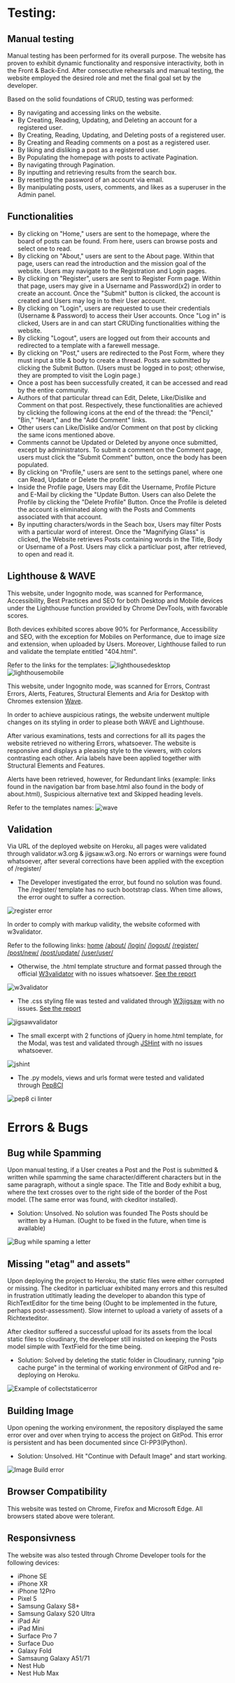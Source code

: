 # Testing:
## Manual testing

Manual testing has been performed for its overall purpose.
The website has proven to exhibit dynamic functionality and responsive interactivity, both in the Front & Back-End.
After consecutive rehearsals and manual testing, the website employed the desired role and met the final goal set by the developer.

Based on the solid foundations of CRUD, testing was performed:
- By navigating and accessing links on the website.
- By Creating, Reading, Updating, and Deleting an account for a registered user.
- By Creating, Reading, Updating, and Deleting posts of a registered user.
- By Creating and Reading comments on a post as a registered user.
- By liking and disliking a post as a registered user.
- By Populating the homepage with posts to activate Pagination.
- By navigating through Pagination.
- By inputting and retrieving results from the search box.
- By resetting the password of an account via email.
- By manipulating posts, users, comments, and likes as a superuser in the Admin panel.

## Functionalities
- By clicking on "Home," users are sent to the homepage, where the board of posts can be found. From here, users can browse posts and select one to read.
- By clicking on "About," users are sent to the About page. Within that page, users can read the introduction and the mission goal of the website. Users may navigate to the Registration and Login pages.
- By clicking on "Register", users are sent to Register Form page. Within that page, users may give in a Username and Password(x2) in order to create an account. Once the "Submit" button is clicked, the account is created and Users may log in to their User account.
- By clicking on "Login", users are requested to use their credentials (Username & Password) to access their User accounts. Once "Log in" is clicked, Users are in and can start CRUDing functionalities withing the website.
- By clicking "Logout", users are logged out from their accounts and redirected to a template with a farewell message.
- By clicking on "Post," users are redirected to the Post Form, where they must input a title & body to create a thread. Posts are submitted by clicking the Submit Button. (Users must be logged in to post; otherwise, they are prompted to visit the Login page.)
- Once a post has been successfully created, it can be accessed and read by the entire community.
- Authors of that particular thread can Edit, Delete, Like/Dislike and Comment on that post. Respectively, these functionalities are achieved by clicking the following icons at the end of the thread: the "Pencil," "Bin," "Heart," and the "Add Comment" links.
- Other users can Like/Dislike and/or Comment on that post by clicking the same icons mentioned above.
- Comments cannot be Updated or Deleted by anyone once submitted, except by administrators. To submit a comment on the Comment page, users must click the "Submit Comment" button, once the body has been populated.
- By clicking on "Profile," users are sent to the settings panel, where one can Read, Update or Delete the profile.
- Inside the Profile page, Users may Edit the Username, Profile Picture and E-Mail by clicking the "Update Button. Users can also Delete the Profile by clicking the "Delete Profile" Button. Once the Profile is deleted the account is eliminated along with the Posts and Comments associated with that account.
- By inputting characters/words in the Seach box, Users may filter Posts with a particular word of interest. Once the "Magnifying Glass" is clicked, the Website retrieves Posts containing words in the Title, Body or Username of a Post. Users may click a particluar post, after retrieved, to open and read it.


## Lighthouse & WAVE
This website, under Ingognito mode, was scanned for Performance, Accessibility, Best Practices and SEO for both Desktop and Mobile devices under the Lighthouse function provided by Chrome DevTools, with favorable scores.

Both devices exhibited scores above 90% for Performance, Accessibility and SEO, with the exception for Mobiles on Performance, due to image size and extension, when uploaded by Users.
Moreover, Lighthouse failed to run and validate the template entitled "404.html".

Refer to the links for the templates:
<img src="media/readme_img/lighthousedesktop.png" alt="lighthousedesktop">
<img src="media/readme_img/lighthousemobile.png" alt="lighthousemobile">

This website, under Ingognito mode, was scanned for Errors, Contrast Errors, Alerts, Features, Structural Elements and Aria for Desktop with Chromes extension [Wave](https://wave.webaim.org/).

In order to achieve auspicious ratings, the website underwent multiple changes on its styling in order to please both WAVE and Lighthouse.

After various examinations, tests and corrections for all its pages the website retrieved no withering Errors, whatsoever.
The website is responsive and displays a pleasing style to the viewers, with colors contrasting each other. Aria labels have been applied together with Structural Elements and Features.

Alerts have been retrieved, however, for Redundant links (example: links found in the navigation bar from base.html also found in the body of about.html), Suspicious alternative text and Skipped heading levels.

Refer to the templates names:
<img src="media/readme_img/wave.png" alt="wave">

## Validation 
Via URL of the deployed website on Heroku, all pages were validated through validator.w3.org & jigsaw.w3.org.
No errors or warnings were found whatsoever, after several corrections have been applied with the exception of /register/

- The Developer investigated the error, but found no solution was found. The /register/ template has no such bootstrap class. When time allows, the error ought to suffer a correction.
<img src="media/readme_img/registererror.png" alt="register error">

In order to comply with markup validity, the website coformed with w3validator.

Refer to the following links:
[home](https://validator.w3.org/nu/?doc=https%3A%2F%2Fdigital-nomad.herokuapp.com%2F)
[/about/](https://validator.w3.org/nu/?doc=https%3A%2F%2Fdigital-nomad.herokuapp.com%2Fabout%2F)
[/login/](https://validator.w3.org/nu/?doc=https%3A%2F%2Fdigital-nomad.herokuapp.com%2Flogin%2F)
[/logout/](https://validator.w3.org/nu/?doc=https%3A%2F%2Fdigital-nomad.herokuapp.com%2Flogout%2F)
[/register/](https://validator.w3.org/nu/?doc=https%3A%2F%2Fdigital-nomad.herokuapp.com%2Fregister%2F)
[/post/new/](https://validator.w3.org/nu/?doc=https%3A%2F%2Fdigital-nomad.herokuapp.com%2Fpost%2Fnew%2F)
[/post/update/](https://validator.w3.org/nu/?doc=https%3A%2F%2Fdigital-nomad.herokuapp.com%2Fpost%2F68%2Fupdate)
[/user/user/](https://validator.w3.org/nu/?doc=https%3A%2F%2Fdigital-nomad.herokuapp.com%2Fuser%2Fuser)

- Otherwise, the .html template structure and format passed through the official [W3validator](https://validator.w3.org/) with no issues whatsoever.
[See the report](https://validator.w3.org/nu/?doc=https%3A%2F%2Fdigital-nomad.herokuapp.com%2F)
<img src="media/readme_img/w3validator.png" alt="w3validator">

- The .css styling file was tested and validated through [W3jigsaw](https://jigsaw.w3.org/css-validator/) with no issues.
[See the report](https://jigsaw.w3.org/css-validator/validator?uri=https%3A%2F%2Fdigital-nomad.herokuapp.com%2F&profile=css3svg&usermedium=all&warning=1&vextwarning=&lang=en)
<img src="media/readme_img/jigsawvalidator.png" alt="jigsawvalidator">

- The small excerpt with 2 functions of jQuery in home.html template, for the Modal, was test and validated through [JSHint](https://jshint.com/) with no issues whatsoever.
<img src="media/readme_img/jshint.png" alt="jshint">

- The .py models, views and urls format were tested and validated through [Pep8CI](https://pep8ci.herokuapp.com/)
<img src="media/readme_img/cilinter.png" alt="pep8 ci linter">

# Errors & Bugs
## Bug while Spamming
Upon manual testing, if a User creates a Post and the Post is submitted & written while spamming the same character/different characters but in the same paragraph, without a single space. The Title and Body exhibit a bug, where the text crosses over to the right side of the border of the Post model. (The same error was found, with ckeditor installed).

- Solution: Unsolved. No solution was founded The Posts should be written by a Human. (Ought to be fixed in the future, when time is available)

<img src="media/readme_img/bugontype.png" alt="Bug while spaming a letter">

## Missing "etag" and assets"
Upon deploying the project to Heroku, the static files were either corrupted or missing. The ckeditor in particluar exhibited many errors and this resulted in frustration utltimatly leading the developer to abandon this type of RichTextEditor for the time being (Ought to be implemented in the future, perhaps post-assessment). Slow internet to upload a variety of assets of a Richtexteditor.

After ckeditor suffered a successful upload for its assets from the local static files to cloudinary, the developer still insisted on keeping the Posts model simple with TextField for the time being.

- Solution: Solved by deleting the static folder in Cloudinary, running "pip cache purge" in the terminal of working environment of GitPod and re-deploying on Heroku.

<img src="media/readme_img/collectstaticerror.png" alt="Example of collectstaticerror">

## Building Image
Upon opening the working environment, the repository displayed the same error over and over when trying to access the project on GitPod. This error is persistent and has been documented since CI-PP3(Python).

- Solution: Unsolved. Hit "Continue with Default Image" and start working.

<img src="media/readme_img/imagebuild.png" alt="Image Build error">

## Browser Compatibility
This website was tested on Chrome, Firefox and Microsoft Edge.
All browsers stated above were tolerant.

## Responsivness
The website was also tested through Chrome Developer tools for the following devices:

- iPhone SE
- iPhone XR
- iPhone 12Pro
- Pixel 5
- Samsung Galaxy S8+
- Samsung Galaxy S20 Ultra
- iPad Air
- iPad Mini
- Surface Pro 7
- Surface Duo
- Galaxy Fold
- Samsaung Galaxy A51/71
- Nest Hub
- Nest Hub Max